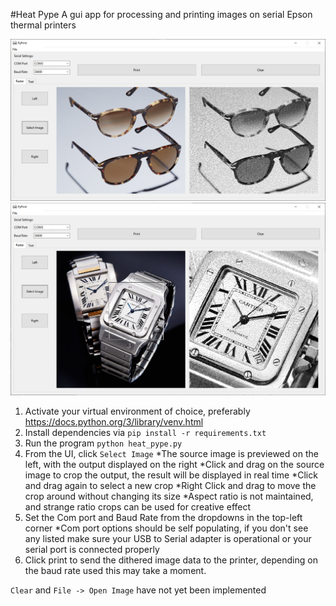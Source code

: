 #Heat Pype
A gui app for processing and printing images on serial Epson thermal printers

![Alt text](/screenshots/Capture.PNG "Heat Pype UI Screenshot")
![Alt text](/screenshots/cropped.PNG "Heat Pype UI Screenshot")


1. Activate your virtual environment of choice, preferably https://docs.python.org/3/library/venv.html
2. Install dependencies via `pip install -r requirements.txt`
3. Run the program `python heat_pype.py`
4. From the UI, click `Select Image`
  *The source image is previewed on the left, with the output displayed on the right 
  *Click and drag on the source image to crop the output, the result will be displayed in real time 
  *Click and drag again to select a new crop 
  *Right Click and drag to move the crop around without changing its size 
  *Aspect ratio is not maintained, and strange ratio crops can be used for creative effect 
5. Set the Com port and Baud Rate from the dropdowns in the top-left corner 
  *Com port options should be self populating, if you don't see any listed make sure your USB to Serial adapter is operational or your serial port is connected properly 
6. Click print to send the dithered image data to the printer, depending on the baud rate used this may take a moment.



`Clear` and `File -> Open Image` have not yet been implemented
